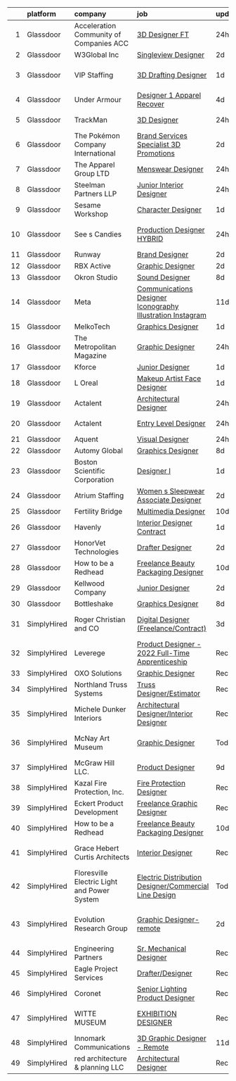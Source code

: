 

|    | platform    | company                                     | job                                                                                                                                                                                                                                                                                                                                                                                                                                                                                                                                                                                                                                                                                                                                                                                                                                                                                                                                                                                                                                                                                                                                                                                                                                                                                                                                                                                                           | update_time   | location                     |
|---:|:------------|:--------------------------------------------|:--------------------------------------------------------------------------------------------------------------------------------------------------------------------------------------------------------------------------------------------------------------------------------------------------------------------------------------------------------------------------------------------------------------------------------------------------------------------------------------------------------------------------------------------------------------------------------------------------------------------------------------------------------------------------------------------------------------------------------------------------------------------------------------------------------------------------------------------------------------------------------------------------------------------------------------------------------------------------------------------------------------------------------------------------------------------------------------------------------------------------------------------------------------------------------------------------------------------------------------------------------------------------------------------------------------------------------------------------------------------------------------------------------------|:--------------|:-----------------------------|
|  1 | Glassdoor   | Acceleration Community of Companies  ACC    | [3D Designer  FT ](https://www.glassdoor.com/partner/jobListing.htm?pos=117&ao=1136043&s=58&guid=00000182de14ca0fa99015f836472bbe&src=GD_JOB_AD&t=SR&vt=w&ea=1&cs=1_fa46335f&cb=1661583281108&jobListingId=1008096478281&jrtk=3-0-1gbf19ihtma54801-1gbf19iiighqi800-3cd5c6e3aefa7ccd-)                                                                                                                                                                                                                                                                                                                                                                                                                                                                                                                                                                                                                                                                                                                                                                                                                                                                                                                                                                                                                                                                                                                        | 24h           | Los Angeles, CA              |
|  2 | Glassdoor   | W3Global Inc                                | [Singleview Designer](https://www.glassdoor.com/partner/jobListing.htm?pos=108&ao=1110586&s=58&guid=00000182de14ca0fa99015f836472bbe&src=GD_JOB_AD&t=SR&vt=w&ea=1&cs=1_57b6f381&cb=1661583281107&jobListingId=1008091319368&cpc=8795CF9063CD573D&jrtk=3-0-1gbf19ihtma54801-1gbf19iiighqi800-7c349743649962cb--6NYlbfkN0DQr0I1mkHTYCHIQl-Z2q2GFo8_WIakD9g7JG9Jpso0F1szWHTNQT333qdHOIIMC5WKahooAly4FgyfdJKk8LSDHsphGXFh2M6R8YXiNiG-jsn-1qS6WLs7CnqXXJogJhSQw4l3GEDzGVixJfaLCbya9M0InVpPFyw4eEU-CxfbIwB4Ekefs2igb8rFcb6REeO7aczPnseR620unQooR6a0AbyRPHPDElrzt3UwLSALATZQT_cRrtUbymjTjMejGAcoZGT8AYJaIxonXlL6Avo3ByCoIke3S6jKs9OhpfaPZDsIlYLlxB0Px3pRo5JuLjt3hLz83LPAU9UNojFSRJS7C9im5Lg9d5-9Z6iDRixdLty1FSQjukS42qy6xU0dq5J3igbVZ-kf6FLUNLyEHbUxNZHZRELXWTbqZIOEhY80gNCXdYmr_0Q2mvHond4LfNxeuVcJAEZVobiHflSRraFtvY--FQ0I2Y1VoMDX_40OrIDgmoJ_LtIwxWfDLUy2JSIfzaA0yZao5Bl8BdAUSYKoaTHuA_VGtIF0WTYetarTCsqUOA4AnkAwCKbEUo8rdvV1DwG6fdjrnw%3D%3D)                                                                                                                                                                                                                                                                                                                                                                                                                                                                    | 2d            | Remote                       |
|  3 | Glassdoor   | VIP Staffing                                | [3D Drafting Designer](https://www.glassdoor.com/partner/jobListing.htm?pos=111&ao=1110586&s=58&guid=00000182de14ca0fa99015f836472bbe&src=GD_JOB_AD&t=SR&vt=w&ea=1&cs=1_a8ae9dbf&cb=1661583281107&jobListingId=1008094364157&cpc=F41FEAB56D215062&jrtk=3-0-1gbf19ihtma54801-1gbf19iiighqi800-21344c645b027b0b--6NYlbfkN0Bo1XALQ9_ykNTMduHodHKpOjH647knayAQ4WPxDd-ey-QY-RT2qfwol7MoXY3fbd6oMNq4eZ6p_da8K9uPTktCqU2Hy3iIxnWYLO1eh7GXNdu_TiaY5hKBBMK0eNqKiFHQWYZVEx8KG9yZn5fxfQ199nC_Hqu7feTj2hqYZKCtWGnpm9Tbz3cpm5I-q3SysD01n6mNjWiMk79I-c77gkz1_QYpAZDJFb87TK1D9Y7hf0DXId6uZ1IdKGNpi8HXkS2I8omBFM6LMsnmYODQHCvp1TlBJSAdmJ1F16QLLHzidVepeJvV8Dyl0xhzjmq-FXRz6kyNxshCkUCdBTpeYyqg-7qyqXl9s9IHl7GLxpAH1FE-XBZTIwnlJOSSrkGycQla_hrAxlDKj4nRS50_ZCCbhwA_YEmtKbUDEx9mKSMrQ3qdO49xCqhlgnkTxXzn89U0FhQcG1jRXLiDeHbJdpuST7r46CEqaG5upSsrEnPqO9I87I677N88YhQTLnPPsZwInZ_xbDun_-D19gjUu3E6)                                                                                                                                                                                                                                                                                                                                                                                                                                                                                                                               | 1d            | New Braunfels, TX            |
|  4 | Glassdoor   | Under Armour                                | [Designer 1  Apparel   Recover](https://www.glassdoor.com/partner/jobListing.htm?pos=115&ao=1136043&s=58&guid=00000182de14ca0fa99015f836472bbe&src=GD_JOB_AD&t=SR&vt=w&cs=1_839e6507&cb=1661583281107&jobListingId=1008086113161&jrtk=3-0-1gbf19ihtma54801-1gbf19iiighqi800-a10417a528aa828c-)                                                                                                                                                                                                                                                                                                                                                                                                                                                                                                                                                                                                                                                                                                                                                                                                                                                                                                                                                                                                                                                                                                                | 4d            | New York, NY                 |
|  5 | Glassdoor   | TrackMan                                    | [3D Designer](https://www.glassdoor.com/partner/jobListing.htm?pos=116&ao=1136043&s=58&guid=00000182de14ca0fa99015f836472bbe&src=GD_JOB_AD&t=SR&vt=w&ea=1&cs=1_b61cc273&cb=1661583281108&jobListingId=1008097402695&jrtk=3-0-1gbf19ihtma54801-1gbf19iiighqi800-6ade0102464d79f4-)                                                                                                                                                                                                                                                                                                                                                                                                                                                                                                                                                                                                                                                                                                                                                                                                                                                                                                                                                                                                                                                                                                                             | 24h           | Scottsdale, AZ               |
|  6 | Glassdoor   | The Pokémon Company International           | [Brand Services Specialist  3D   Promotions ](https://www.glassdoor.com/partner/jobListing.htm?pos=102&ao=1110586&s=58&guid=00000182de14ca0fa99015f836472bbe&src=GD_JOB_AD&t=SR&vt=w&cs=1_c7219736&cb=1661583281106&jobListingId=1008091253989&cpc=56C4EA4A1A191A49&jrtk=3-0-1gbf19ihtma54801-1gbf19iiighqi800-4e97d5cf0f48728e--6NYlbfkN0CsgUO0V2fSZxJANSxJiftVXeq1wpG4BxYFHzXoW0hPJnnKXvOitF3aOGGKDfgwzkRXDV856MVr5ouNzS4Oce-3UyZot9xjG4yMiye54OZapTocgdF74un9tEdPJsJeju9BCL_iU4bDjTI5zmxCz9X48VJS8G9mljafO-eukz1de25MbyaIlMuobSoDVZMiF6KAYJLZGSFYT6W_QX4HjNXVALKx35i8kwmfVIAb1GUdbpiiZRU2P_prquku1XytudzxTgT19nB3dqtR8iOYbm3sgw7sTyyTZ325DwQI7p3a0tNiR-IS4vLZzuPbqpd465in-mFMHc2PFJKtxVFDMMSs2jMSjKJ4yZwZLMQjlCI56xh3NtiwvnJsliFkNbL7yhoTKLjnsDw3_B_0B2-RsHG5TrzfdgRh63dThXCg3P56RX0QYocVvo9VGg1QDFBXCJl4QOCqNXz0TcbAjCBmAp8ITAf_rArGupv363TCOBqCxS9xW6HOFHXVyU4WxPfXoAQzxqewmA1AWfCtfuk96BLYSmEILm65tqLZHFAEOZ64S2g52Wg5is-UyIhCKq15svtZ0f6jMzMmjT61mrkfLSUD1iqOOKirhWqArJ2SiBskonEdB4fDPKgwmwPBVNaRnzWw33CJhbCPDqzMnfqUDz3y0OjabIeZIZm-AEmJAdSJzpGd06tvqx_CRJdzFzi0bjs5qi-UdSLV89t8-cZHeK4zcxcFeBAYkhqsgxCU79GtKG5Y9Z-IZglD9WTnlhZvxmBKIK3e9vdVpSOUfKtHb_iKznYjzSobPiM44_7YzwA7euV0pHO-oWBOyfPZKojgsq6XzA14gq-NCXIlcxhADcYT5y_DrYFnogcm9BZT7QGSS6vsac1zyJ-tmPMw4J4zjbOYlQ4emvGYBc2BTgmaaO5FkOL_1DUWxFFEQA2JjawCUg%3D%3D)                                                                                 | 2d            | Seattle, WA                  |
|  7 | Glassdoor   | The Apparel Group LTD                       | [Menswear Designer](https://www.glassdoor.com/partner/jobListing.htm?pos=126&ao=1136043&s=58&guid=00000182de14ca0fa99015f836472bbe&src=GD_JOB_AD&t=SR&vt=w&ea=1&cs=1_1422a99e&cb=1661583281108&jobListingId=1008096218336&jrtk=3-0-1gbf19ihtma54801-1gbf19iiighqi800-375cbd933ae1d79f-)                                                                                                                                                                                                                                                                                                                                                                                                                                                                                                                                                                                                                                                                                                                                                                                                                                                                                                                                                                                                                                                                                                                       | 24h           | Lewisville, TX               |
|  8 | Glassdoor   | Steelman Partners LLP                       | [Junior Interior Designer](https://www.glassdoor.com/partner/jobListing.htm?pos=113&ao=1110586&s=58&guid=00000182de14ca0fa99015f836472bbe&src=GD_JOB_AD&t=SR&vt=w&ea=1&cs=1_ba2fb44e&cb=1661583281107&jobListingId=1008097599182&cpc=1CBFC3E34E2A31FF&jrtk=3-0-1gbf19ihtma54801-1gbf19iiighqi800-81c048e17e95917c--6NYlbfkN0D0ff9e8Lfwlpl5zGbQmpn59AL71QmFd7VKOAnfyjZzp5sdngV8WPgYe0dov1m7Y2n6ENyDObNOwhKNfd7rXcdpfbE9GTdDpdt64x2Ho9CCkPzyOazyksdAeYNecdw0O4tv9S8ZJzhg9Oeq2Km-oDKFHaWUBhv6seCCv4hQQyLKrkjd2qPautQyQs0tQlUPEGHASZtN-YvS_cytQ6PsmVLIsorLuI80GobBsyLSIIeb7hyrXQ-09WOb--nv-N1H2zFjeBnAtjMLzv5fZ_4TNEfgf_1z1hQ4WMNzObLvILJdKhzPBNJQsrdl24PVhkgV-ObjHtEwg-VOGVr3wbkyR3sFrS0n4QuU7xRkzdSWxKwvLhTM7f44iLta1_J7TypCBfhpRWJzwzNA2M9ZRgdM6_qy7exeiy8iswsnJGH-gFr2RGkOItFhW69uWsmrvev2ZkJIP6WiXk0CwKbALS3v-ylGEBpYf_wtOFktxlUER8uDWg%3D%3D)                                                                                                                                                                                                                                                                                                                                                                                                                                                                                                                                                               | 24h           | Las Vegas, NV                |
|  9 | Glassdoor   | Sesame Workshop                             | [Character Designer](https://www.glassdoor.com/partner/jobListing.htm?pos=124&ao=1136043&s=58&guid=00000182de14ca0fa99015f836472bbe&src=GD_JOB_AD&t=SR&vt=w&cs=1_d0eed315&cb=1661583281108&jobListingId=1008093262209&jrtk=3-0-1gbf19ihtma54801-1gbf19iiighqi800-eb4547dd63fffbe7-)                                                                                                                                                                                                                                                                                                                                                                                                                                                                                                                                                                                                                                                                                                                                                                                                                                                                                                                                                                                                                                                                                                                           | 1d            | New York, NY                 |
| 10 | Glassdoor   | See s Candies                               | [Production Designer HYBRID](https://www.glassdoor.com/partner/jobListing.htm?pos=118&ao=1136043&s=58&guid=00000182de14ca0fa99015f836472bbe&src=GD_JOB_AD&t=SR&vt=w&cs=1_00359c43&cb=1661583281108&jobListingId=1008097039817&jrtk=3-0-1gbf19ihtma54801-1gbf19iiighqi800-27e216615a5edbc7-)                                                                                                                                                                                                                                                                                                                                                                                                                                                                                                                                                                                                                                                                                                                                                                                                                                                                                                                                                                                                                                                                                                                   | 24h           | San Francisco, CA            |
| 11 | Glassdoor   | Runway                                      | [Brand Designer](https://www.glassdoor.com/partner/jobListing.htm?pos=128&ao=1136043&s=58&guid=00000182de14ca0fa99015f836472bbe&src=GD_JOB_AD&t=SR&vt=w&ea=1&cs=1_958c01ec&cb=1661583281108&jobListingId=1008092205994&jrtk=3-0-1gbf19ihtma54801-1gbf19iiighqi800-1779d2a9d0d27546-)                                                                                                                                                                                                                                                                                                                                                                                                                                                                                                                                                                                                                                                                                                                                                                                                                                                                                                                                                                                                                                                                                                                          | 2d            | California                   |
| 12 | Glassdoor   | RBX Active                                  | [Graphic Designer](https://www.glassdoor.com/partner/jobListing.htm?pos=103&ao=1110586&s=58&guid=00000182de14ca0fa99015f836472bbe&src=GD_JOB_AD&t=SR&vt=w&ea=1&cs=1_6e429fa6&cb=1661583281106&jobListingId=1008091189333&cpc=5EFBB0462F9C6B7A&jrtk=3-0-1gbf19ihtma54801-1gbf19iiighqi800-289573004f7456a5--6NYlbfkN0AZvhOkyAhBdk5de4Z0mdPYLhvhL4eVWkjtXgH2Go7PuIdAUD17TwMWIJkGRmLZnciOa0W4erjuapWt7X1kNEoSs4lcJEJ8f-9ZQDICDPK47gZt1PkkeeQuVUPlJ2O7D4GBwhz2cGwx3nljkv6kwc9qTbZVxZU6WgrQIH_-wF3tEdalNYITdhZoA9IpdQdXY0z4IxUe4b26MsE93E7cduFGoQ9sUFcut_6b42z11z8gek6HIqBKp9-cuUNJCT6-bNxwm4K5vNJ7OwxKUwVC3WWnfoK4mLYWFhw_vNsaKaLpxcd0O2hSglpP0cpz_wscsCfxDiUWBigekesHS2GO_kVdmVCeDY9Y4-kggrRNLnoo4s4BFkdRkaOCyQNSgp6a2o-aS8_A8pVQsvk7cLTMTbeXTP8Rdb7b4U-7mgXDumioyUUpZeCWmyJ4CQnnNoHI842_yAiIjd_b30eVm5p7snus9Sml6OLVB8Pd8Bk7A7spVyYqzHYsTBaI)                                                                                                                                                                                                                                                                                                                                                                                                                                                                                                                                                                   | 2d            | Remote                       |
| 13 | Glassdoor   | Okron Studio                                | [Sound Designer](https://www.glassdoor.com/partner/jobListing.htm?pos=114&ao=1136043&s=58&guid=00000182de14ca0fa99015f836472bbe&src=GD_JOB_AD&t=SR&vt=w&ea=1&cs=1_c75a9bd7&cb=1661583281107&jobListingId=1008079733036&jrtk=3-0-1gbf19ihtma54801-1gbf19iiighqi800-d7d03bc56f607eed-)                                                                                                                                                                                                                                                                                                                                                                                                                                                                                                                                                                                                                                                                                                                                                                                                                                                                                                                                                                                                                                                                                                                          | 8d            | Remote                       |
| 14 | Glassdoor   | Meta                                        | [Communications Designer  Iconography   Illustration   Instagram](https://www.glassdoor.com/partner/jobListing.htm?pos=127&ao=1136043&s=58&guid=00000182de14ca0fa99015f836472bbe&src=GD_JOB_AD&t=SR&vt=w&cs=1_783ffc7b&cb=1661583281108&jobListingId=1008072504877&jrtk=3-0-1gbf19ihtma54801-1gbf19iiighqi800-44ce39b614b2a47b-)                                                                                                                                                                                                                                                                                                                                                                                                                                                                                                                                                                                                                                                                                                                                                                                                                                                                                                                                                                                                                                                                              | 11d           | New York, NY                 |
| 15 | Glassdoor   | MelkoTech                                   | [Graphics Designer](https://www.glassdoor.com/partner/jobListing.htm?pos=119&ao=1136043&s=58&guid=00000182de14ca0fa99015f836472bbe&src=GD_JOB_AD&t=SR&vt=w&cs=1_88c6f4a1&cb=1661583281108&jobListingId=1008094859057&jrtk=3-0-1gbf19ihtma54801-1gbf19iiighqi800-b2f4b30c8b101595-)                                                                                                                                                                                                                                                                                                                                                                                                                                                                                                                                                                                                                                                                                                                                                                                                                                                                                                                                                                                                                                                                                                                            | 1d            | Remote                       |
| 16 | Glassdoor   | The Metropolitan Magazine                   | [Graphic Designer](https://www.glassdoor.com/partner/jobListing.htm?pos=101&ao=1110586&s=58&guid=00000182de14ca0fa99015f836472bbe&src=GD_JOB_AD&t=SR&vt=w&ea=1&cs=1_55ab13b0&cb=1661583281106&jobListingId=1008097048338&cpc=14D5209370AEC984&jrtk=3-0-1gbf19ihtma54801-1gbf19iiighqi800-f4530187611f929d--6NYlbfkN0ACu_hgM4mYOpGjE6TXudS1eLEYdlotK5aSiNrSIRlNjkkh_z-L-is4iZHkUnPaTcfPC8yswahdH1WJCeIXJQ4xhpECcEzNVcDLijQdw6b1Gv3fZjv4v0WleAFaZ0RlcEQ8K-aUYgTQQvCUtsOoF-k4NDm4WnKUTNz2x2zwQ_kUdDmIfDpMq-AdgTdBeLmzoJZoJp4baAB8qqkul7oB6T9lG-9ajWGRTCb1HTLPYyhO4-BTVQKiApxmvuw0KNrHkF5TUJH6s7RqWHXBN-NMkY_SyuVOd9RJJaBr_bSD3QUBxj9VaDnjMJvjZxCGh5PkRxPzZTSRGFgHiNZpoR6vbJ7xeILIVieZqqW7h1zbNee30EFralW8z7nxQsdcnzIgU8s9dyx_Hepi6zw-QPwWRSRxUX6JPwgMTV5SO8nF7DV6LIjnLXANSg6BAoiteusqRZpR4wHtwL821DbBALwtjn25PCmQ_sYmClBN_nCBbx_NsIQYgsJMCdUq9v-ZKhZl1oKgNbaBiH-Xyg%3D%3D)                                                                                                                                                                                                                                                                                                                                                                                                                                                                                                                                       | 24h           | Remote                       |
| 17 | Glassdoor   | Kforce                                      | [Junior Designer](https://www.glassdoor.com/partner/jobListing.htm?pos=107&ao=1110586&s=58&guid=00000182de14ca0fa99015f836472bbe&src=GD_JOB_AD&t=SR&vt=w&cs=1_7e6fddf1&cb=1661583281107&jobListingId=1008094267894&cpc=AC285F3A3ECA6BB0&jrtk=3-0-1gbf19ihtma54801-1gbf19iiighqi800-817b2b742e64e586--6NYlbfkN0C5IatSLh_Ak1q39eQQoPIxD737RW9NeiYGvIRXkrLjEBkC4LI6KweFWWPiS1PvvlxUGdptNRpw1mKcG6uwONvCySWnoOePvZjv-5UDHtES02hrrnV6BclfjQyml_vWbILDvjFYcbpWqzkbxJHd24OcR_-727oMjFKmKdl_pqhcqQIsexL1rmigYlKuFpNbf-6yYVedQoL_3fdWU9KkKLChEnBxV0M1qOXOcIcoUM_RXfKiAZJSe3K_K0oFvIuJmhe9WlY9KsXL4g6cmWboV0roS3_wgiuTdnNPbOlVZcmkv5LGH98zAMaDfg0mo97iDEq29z8REK2CYfnyOGV1PLm6RN2Jl8MmuFkyJVpelyUw9PL3lm-FxwbLcnM2_R-xdN-s3TNNrO4pvs-_CA_UFEQxGqvUo3uV9jsBQpD-XQaWEsi1rSZjIzuI98DE4c09Zt_Cpik4PY0h4_TihgbXeQRbPgg9oL0lRfanU21qwazsj7G2qu4UgcCUR975-7ZvddYpzZ8ANcc21UYpRi1BKROfRxNmDoud6K9qoY7uXf06e66A9U26sw27ae3d4669bArMqAwsV-2jYClFNMlZaJCI3TuTvWH8uWk%3D)                                                                                                                                                                                                                                                                                                                                                                                                                                                           | 1d            | Draper, UT                   |
| 18 | Glassdoor   | L Oreal                                     | [Makeup Artist Face Designer](https://www.glassdoor.com/partner/jobListing.htm?pos=105&ao=1110586&s=58&guid=00000182de14ca0fa99015f836472bbe&src=GD_JOB_AD&t=SR&vt=w&cs=1_a1d109ef&cb=1661583281106&jobListingId=1008093929211&cpc=8795CF9063CD573D&jrtk=3-0-1gbf19ihtma54801-1gbf19iiighqi800-cceeba459f00bb05--6NYlbfkN0B--xwTx5z5GtX4kwB4PKln9ei78TGhUZ0jXbBonS0qzEhzYeEaBt0GkTPTcdrr5MlPecnTUWKhY8SBVOCjxZms8G2ZRWl0HpALVRLldcPsEOhv4SmRNu6Wiu_ncE8JaP2V3sV3Gv5b7bknWX9VjtyXkahwiDN8xIiLpoAfO0geXvP6g4AKx5y1DkXNLp4nmnHNCPtFaO8SYeAZjOFEDO_8-rzxdsjJSJOoNF59GjVW3NhGSeWS94rIasMjt5Rg8vifiKi-rpXHs4-YjLnxsTf8vRM9Iyxb2zaYFdHhqNRbWecsz6jI9sEQcEpv9UZBBPtglbdN_cnobShqlaOtSzKKlgBbp-KWqpWUIxbaMr_nRhRL1XcyUiShBXJCbFsRFqTfU_svH8flHSgsRcand05vG_uKNRMAntZ92blQew_7HOf43j1RSJksw1dCHhGd0nhIXEmeJcoknI_43vrjKhhiNdNfbWLTfwNBAEtvuCgpudfJutZTZ8021x0DiwVGp0k5JOLfXN4L40tjm2mKBiOd)                                                                                                                                                                                                                                                                                                                                                                                                                                                                                                                             | 1d            | New York, NY                 |
| 19 | Glassdoor   | Actalent                                    | [Architectural Designer](https://www.glassdoor.com/partner/jobListing.htm?pos=110&ao=1110586&s=58&guid=00000182de14ca0fa99015f836472bbe&src=GD_JOB_AD&t=SR&vt=w&ea=1&cs=1_1b3b1000&cb=1661583281107&jobListingId=1008097893220&cpc=C4A69CCDBB3B9599&jrtk=3-0-1gbf19ihtma54801-1gbf19iiighqi800-b164f107513b144b--6NYlbfkN0ChYVx_I3yfZ_JDY3EFoivtqvi_stwnZ_kRt8Dowt_l_d1ydueao4NE-oUleRJ4yhg8o0u738vB5fVAU-qaM-Utg3-NJI-z8XD5cczfva3fE1eAMEUOq9gaopAaa2kCZh-oga0gQ2R5sJs5rHz6FbppgL-v8aP3b3mnuQpC3NUanGO9ruyr24dYcLoGxs_loGvXeCsDCOyVP5uW6TWC-ESfJ4rk43DMT1O6yY2k1FIfmjoI5ybtN6syKeyU4FPkCtKntnPsIA1w9HFwqL7Qgh45zcBmHl4WOuXV_33vnKHtx_QmkuhQJm0WGh7zQG68l9od2iu2MeYLrE08-FmEmU-f6rLb4eqF_BVCt8cX4jPS7RziLjWpL_LGWB20g2tttDIJyC99opPrXeUTIlEEZaWHnIhQY448QBoe3ynQdJAcw8bg6OLFF9FonTH247Lz6mVGSA11Gf72LXPNCGmToQig0qffsAgbtu8QdwlOHmgo82s4-N3_G28bmDjYramSmbNxZTKAISuZO0APUaRrGjHcUbJ5GD08OAuxXuLbmwQ_Q7948aWq42mjShG3t_fhLigzsKS6Cco355IMXyNVC1raZRF02OYJEIJCXejvimEI2ZFvCjlU6Lfbc2I19JPYJhtxdeoKG1XxcFo6cavgineKRiJ29qpAgMflwcsl7h_enUjZLOFEwL7ke0bDw5_zMYI5DkyYg_l5Qa09pXVUUv1WTo5H3PXZYTtzMHhGyHbpiaQyQasXjOhabbr0KQHgHpPj3YMpPvC2XguYBcU9oIT7A5ZNCNukx4h3J4UoD9xIdb1a-lsL2iZcWlTFSZ5WVOW-dHzeL-hK_xkKWYW81bsYtFB3dY6GGqr6NE26forWWR6vxFTYW8JpCI9zCroPknfr-UDPprjRETWegnsUzWlGvqGKmdaKH8KUfmcK1pTx5RbuPGtETgucI0HiPZJlc0hpnJHr71GjG8MALnnOSYwplT6nPsct7Jn2aTE6e96xxQ%3D%3D)                                 | 24h           | New York, NY                 |
| 20 | Glassdoor   | Actalent                                    | [Entry Level Designer](https://www.glassdoor.com/partner/jobListing.htm?pos=106&ao=1110586&s=58&guid=00000182de14ca0fa99015f836472bbe&src=GD_JOB_AD&t=SR&vt=w&ea=1&cs=1_206db2b3&cb=1661583281107&jobListingId=1008097893064&cpc=334ABAF5D42DC775&jrtk=3-0-1gbf19ihtma54801-1gbf19iiighqi800-e9caa5af7f44c776--6NYlbfkN0ChYVx_I3yfZ_JDY3EFoivtqvi_stwnZ_kRt8Dowt_l_d1ydueao4NE-oUleRJ4yhg8o0u738vB5VLhmuaPui7QwlFsMHnHGmyaZVKm2lgRLyJ-yFxQAsuuVbYHgShwzA2FQUvbIflys0VKTRDg8GcQBQ9wllFVCCB-C2xAlA6dFl6G61TNFY0SAL_mQ0FVytfB1Yc05BFhd7Muc-vrZf7DPTuIqudYeV8Yq4l2mCsN6g7iX1k0loI0nhCzNlVewzhqDNHqNQQnbqczXB84XeQE9AXPzXChlzPt7iHWCD-HBWBFAayf_urACjOOKjHhFr4cPvgeurKHiBmR2fcYIVrcC12oNapQTuyQPjTrBs6JeNTFPjBjtyBy74MK7y0tQcyG653l2DMyT7iWZ3S2sh-NS5pwJFMTQpMVrnbrrOh7wdl-gZrVrj-s5JQ_nDtElfrqb5DTexPGlREL0bSKeeDTe7ZKn-Kx9gNhJuTBsTp9YpBYCYl395QD2OPZNCYP6bh2HR8XDUOg27SymhLjvcHeOhvqpr1-QImD4SDUOFzkCB0tNeB9ooU260H-nUmAAz4myZy6qnWyCDjMxbZjAIbzs0Gp9U5dzSj-81vOC05AfVCSIQ8ifQEbzQNW8MmMnAERnbgvw0mo6y3JtVNuq1k3BTe_1jy3VPGEbsNurjJN-rNAMcr9xmTHrtJAbzERa7BlyASO829GyX54-XX9QDVgua7ZwIgh_pr9vNiPY30degb0jPieBPbLL3sYwXnGsxn9_sWWMKJHWzg6rK2WuB_RfpUKlYUZtjdOdlRJzzqzYuoO4PlBcHRPYJv2xPdXI0GxpUXZyZt2KDKb8dhCahjS8WowkxEQYd28rm--w6wNDBA7dFYJT9sbq-NJm0r98TQy_JZ3fHZESc5sP8XtkwqLpA843Ykk25rg6nZPTIApRDjo4g8XBeNEH7EHSyFYo8fbg7JxQDgsJVrfojHFGqBcRcKX91sWpA5bhOQHxbp5WQ%3D%3D)                                   | 24h           | Frederick, MD                |
| 21 | Glassdoor   | Aquent                                      | [Visual Designer](https://www.glassdoor.com/partner/jobListing.htm?pos=109&ao=1110586&s=58&guid=00000182de14ca0fa99015f836472bbe&src=GD_JOB_AD&t=SR&vt=w&cs=1_25ee262d&cb=1661583281107&jobListingId=1008097673311&cpc=F41FEAB56D215062&jrtk=3-0-1gbf19ihtma54801-1gbf19iiighqi800-39caa94e0d6f7541--6NYlbfkN0DMrcEu7yrtATojKJA7cEzGQ3FdRGWLh0CZQInL4ECGI9gD0Wolx9R2EDT7B77c2cSzZUzPMTFWk58eVvmNpQAuSHcuevO0hTSk1ySRCTB0qXgpMXbtKmLV5EIZgduZsxz23dKYU3EqDipu07x6r3midbTjxVUImN_Q-ICqxXbKXdEe5AS7o1p4kmk5nP41gXnrfeuL2w36VGDdbLQYqXzu5UZ7SvXA3SFVEaFe4Dw3H3r6GC98b7CBjCrXPimoNWPbNHNi8ON9gzQKJGNNbk62GO8hBa0nYkRzLFSsAPdrovFE1V3K8LjlnCqgXgNn-N0bqRelqbZMZ900ZWMZzvHkO1No-pqXCboOUOG43XCyShSM_2S5X58Ii2752khptdwOkjJvLXG1gXCnXFyQoDkiy8eqDxvtIOX26xViQZm7-atANWDGy8NQGwfmNZSaHM2Vq_UiH0UzewT0Ox6KnHVD)                                                                                                                                                                                                                                                                                                                                                                                                                                                                                                                                                                                                         | 24h           | Remote                       |
| 22 | Glassdoor   | Automy Global                               | [Graphics Designer](https://www.glassdoor.com/partner/jobListing.htm?pos=120&ao=1136043&s=58&guid=00000182de14ca0fa99015f836472bbe&src=GD_JOB_AD&t=SR&vt=w&ea=1&cs=1_a928df55&cb=1661583281108&jobListingId=1008078451131&jrtk=3-0-1gbf19ihtma54801-1gbf19iiighqi800-1afbed5194ca73b3-)                                                                                                                                                                                                                                                                                                                                                                                                                                                                                                                                                                                                                                                                                                                                                                                                                                                                                                                                                                                                                                                                                                                       | 8d            | Remote                       |
| 23 | Glassdoor   | Boston Scientific Corporation               | [Designer I](https://www.glassdoor.com/partner/jobListing.htm?pos=130&ao=1136043&s=58&guid=00000182de14ca0fa99015f836472bbe&src=GD_JOB_AD&t=SR&vt=w&cs=1_a94cec16&cb=1661583281109&jobListingId=1008093711980&jrtk=3-0-1gbf19ihtma54801-1gbf19iiighqi800-bea0792f6f43c074-)                                                                                                                                                                                                                                                                                                                                                                                                                                                                                                                                                                                                                                                                                                                                                                                                                                                                                                                                                                                                                                                                                                                                   | 1d            | Arden Hills, MN              |
| 24 | Glassdoor   | Atrium Staffing                             | [Women s Sleepwear Associate Designer](https://www.glassdoor.com/partner/jobListing.htm?pos=112&ao=1110586&s=58&guid=00000182de14ca0fa99015f836472bbe&src=GD_JOB_AD&t=SR&vt=w&ea=1&cs=1_5ff32a30&cb=1661583281107&jobListingId=1008092193582&cpc=3BA4CE39D5B5DEF5&jrtk=3-0-1gbf19ihtma54801-1gbf19iiighqi800-275e98626c358f82--6NYlbfkN0AJVhJRw9wUHBCF8R8adMoLXwMaKLwknIknnYTuOdK23DV61sywQ-0esZH64X1fzYeAFcWggIQggOd8VhrNIPPfjtxDNB4b_oOGnmSxV0ulRzTRO0Jvuk0nNOV9JbdmcpZYTXnnm64yL1mdfbWg_tTkbb_fIAs4lIH79ciRBkehziy45mwUlbzO0yclXgC2qJpBBZU_iYfUi8HHPpfeWjWJzcQXMdW6RPXOW9fq5a0rq7XSFfmTJq7Xl4Lu1bGoemq1owq7FIPumm-ztjAHzjcPU9a2kxO1x1wrtFc_BBL-qvzlUlhkvdBPliKoaeBdMT_yofrDGrccRSUbxqvVxst7OpGZPEdJnprRWa6RT1sjDLHbgzFVwbTgbiaD3Y2eI42Bfvaua3lkE2pl4HfipueHFH6nJ38l41EWQwCuSDWM4JlIP4gdM-NNVXoRyS8CRAXsVbBMCOxtEJbYS9M4aV4Xk8JRm7q3oUQ_x0JZm2M4WUS2GCojXzNS7PhfOTBNkB2ZJ0h3xGyQ-dQFkVSLrPqObCWP9YWuAi5wh7lT4r2YD58TV-nd_vBltA_7hQNeKmTHH6WIuZErE4IFbJr3cJDLuyOG0RzJoEhjySBzyzDVnViUFBZ8WouChJJzyvs-oKFwGchnlAXBszvZZmf2f88yOxAdXARvIRgRCb5LloKyXDIsYdovInrPaAJ-ycswyjfeb0wyXwfv20jivP3WYa98nlrM_gneHSXZ7zqOGuqjUCjp9lgQ2w8r_WHEVifMxYZ0JOX98xSWWrDgWDXzUH3-BR4a5cCxBbpsP6q_nRkYgSh-bDn7zGnFiBfhXFO2EyGr-pvUqyVxSmqZCSTvvXLCo6cSowXAC6UlrYoaSxeYub9w9ID1iTmvJBbx7Tf79hJ4HFMcr2hKzdC0KH-LqxuKTLcRh5LM-L5rVzWbIL2U8vQY9O__3ER-M_E_kOC2FpDFMPUN49ED90gegP1-POSs1B2FlFNB17kNYiM7IZoC9Zq_3qjPXPG3oiQCYOTdVC4%3D) | 2d            | New York, NY                 |
| 25 | Glassdoor   | Fertility Bridge                            | [Multimedia Designer](https://www.glassdoor.com/partner/jobListing.htm?pos=123&ao=1136043&s=58&guid=00000182de14ca0fa99015f836472bbe&src=GD_JOB_AD&t=SR&vt=w&ea=1&cs=1_e4e08420&cb=1661583281108&jobListingId=1008074773149&jrtk=3-0-1gbf19ihtma54801-1gbf19iiighqi800-5987cbfc36d762cf-)                                                                                                                                                                                                                                                                                                                                                                                                                                                                                                                                                                                                                                                                                                                                                                                                                                                                                                                                                                                                                                                                                                                     | 10d           | Remote                       |
| 26 | Glassdoor   | Havenly                                     | [Interior Designer   Contract](https://www.glassdoor.com/partner/jobListing.htm?pos=125&ao=1136043&s=58&guid=00000182de14ca0fa99015f836472bbe&src=GD_JOB_AD&t=SR&vt=w&cs=1_53933908&cb=1661583281108&jobListingId=1008094231562&jrtk=3-0-1gbf19ihtma54801-1gbf19iiighqi800-dcc950e879016792-)                                                                                                                                                                                                                                                                                                                                                                                                                                                                                                                                                                                                                                                                                                                                                                                                                                                                                                                                                                                                                                                                                                                 | 1d            | Las Vegas, NV                |
| 27 | Glassdoor   | HonorVet Technologies                       | [Drafter Designer](https://www.glassdoor.com/partner/jobListing.htm?pos=104&ao=1110586&s=58&guid=00000182de14ca0fa99015f836472bbe&src=GD_JOB_AD&t=SR&vt=w&ea=1&cs=1_3ff97f8e&cb=1661583281106&jobListingId=1008091310679&cpc=74FD5BE86273CE52&jrtk=3-0-1gbf19ihtma54801-1gbf19iiighqi800-8299f62a4d2613fb--6NYlbfkN0CPAXerPCigbGFrKuhnd5kMF9E892YZnMhVyLV70FU6X0BmSIGDVIo_07byAdXmJMrM-aO8rlZGqlTGJb-xZ9GZBme4We7AId4tfueFbI1vKF9oNhigT4qhDehkyhOrHnefMfJQ_UlpjET4jUkAO-8D7Q108yPjA0hivflrEtOV-MMzAB2mDVcBx7I3K3myjh0CzOklyJRswEFASnEuTxzlJ3Ch1AwVGmhbcSpH55cmWBig8KnIcSU3z9mL7PqdQOmzejZUuWHQICPHFoFswDh5XZ3I-u6linDC0bKZAuakBuKs3bKAHiT_d2CZIgKNIVk3-d7TNhI11QDXfUvJa2ITBE3ntz74z46oAyMbVR25enbcMGod8ixfFM0tmSOsWAAO8zNnDdxw8-ULqmMjINpsRU0BEtit5u9B0zrvUrHg5XtV-w_fTF3SwKzeYPty8owoGr9odOl2qH8uJ26RzQd0NS2ZK9o-KfkpkFOG8jTcZh_XTI99-qCWiuh0VdvnyKJX8RWmcRKamFrFQ9axEGRU)                                                                                                                                                                                                                                                                                                                                                                                                                                                                                                                                   | 2d            | Bohemia, NY                  |
| 28 | Glassdoor   | How to be a Redhead                         | [Freelance Beauty Packaging Designer](https://www.glassdoor.com/partner/jobListing.htm?pos=122&ao=1136043&s=58&guid=00000182de14ca0fa99015f836472bbe&src=GD_JOB_AD&t=SR&vt=w&ea=1&cs=1_21c296e3&cb=1661583281108&jobListingId=1008074854296&jrtk=3-0-1gbf19ihtma54801-1gbf19iiighqi800-3b678a8a9f0d509b-)                                                                                                                                                                                                                                                                                                                                                                                                                                                                                                                                                                                                                                                                                                                                                                                                                                                                                                                                                                                                                                                                                                     | 10d           | Remote                       |
| 29 | Glassdoor   | Kellwood Company                            | [Junior Designer](https://www.glassdoor.com/partner/jobListing.htm?pos=129&ao=1136043&s=58&guid=00000182de14ca0fa99015f836472bbe&src=GD_JOB_AD&t=SR&vt=w&ea=1&cs=1_6ea5ce63&cb=1661583281108&jobListingId=1008091652609&jrtk=3-0-1gbf19ihtma54801-1gbf19iiighqi800-99d4ab55030d7825-)                                                                                                                                                                                                                                                                                                                                                                                                                                                                                                                                                                                                                                                                                                                                                                                                                                                                                                                                                                                                                                                                                                                         | 2d            | La Puente, CA                |
| 30 | Glassdoor   | Bottleshake                                 | [Graphics Designer](https://www.glassdoor.com/partner/jobListing.htm?pos=121&ao=1136043&s=58&guid=00000182de14ca0fa99015f836472bbe&src=GD_JOB_AD&t=SR&vt=w&ea=1&cs=1_ac113db1&cb=1661583281108&jobListingId=1008078927953&jrtk=3-0-1gbf19ihtma54801-1gbf19iiighqi800-2a1912e58e1efae4-)                                                                                                                                                                                                                                                                                                                                                                                                                                                                                                                                                                                                                                                                                                                                                                                                                                                                                                                                                                                                                                                                                                                       | 8d            | Remote                       |
| 31 | SimplyHired | Roger Christian and CO                      | [Digital Designer (Freelance/Contract)](https://www.simplyhired.com/job/n7KfIx4ce2tgDxXRC7rEv7DdrX8seo7EefOBokQo9eANftt-8B5q5w?q=3d+designer)                                                                                                                                                                                                                                                                                                                                                                                                                                                                                                                                                                                                                                                                                                                                                                                                                                                                                                                                                                                                                                                                                                                                                                                                                                                                 | 3d            | San Antonio, TX              |
| 32 | SimplyHired | Leverege                                    | [Product Designer - 2022 Full-Time Apprenticeship](https://www.simplyhired.com/job/f2PnrkNkoKjnF_c7MsOM41LbDj7RDHIKkfuGC1pKOOPB0dNQ0HmV5w?q=3d+designer)                                                                                                                                                                                                                                                                                                                                                                                                                                                                                                                                                                                                                                                                                                                                                                                                                                                                                                                                                                                                                                                                                                                                                                                                                                                      | Recently      | Remote                       |
| 33 | SimplyHired | OXO Solutions                               | [Graphic Designer](https://www.simplyhired.com/job/BXUyWLRJM5GqlXxmpwBw-g_A_qs7M6-f7IDZTvQqqHxFROKtKw3p1Q?q=3d+designer)                                                                                                                                                                                                                                                                                                                                                                                                                                                                                                                                                                                                                                                                                                                                                                                                                                                                                                                                                                                                                                                                                                                                                                                                                                                                                      | Recently      | Adobe, AZ                    |
| 34 | SimplyHired | Northland Truss Systems                     | [Truss Designer/Estimator](https://www.simplyhired.com/job/eXHmyhC_G3bspORl7dy3EtkSUZ5FONRXNF4XLaxs3Zc_8M15KEV9IA?q=3d+designer)                                                                                                                                                                                                                                                                                                                                                                                                                                                                                                                                                                                                                                                                                                                                                                                                                                                                                                                                                                                                                                                                                                                                                                                                                                                                              | Recently      | Fargo, ND                    |
| 35 | SimplyHired | Michele Dunker Interiors                    | [Architectural Designer/Interior Designer](https://www.simplyhired.com/job/uDZ1Uqr1SDUoachiJ2OJjx2UsJW1pAkh3GuVjip16ZWjcGHRRfCXWg?q=3d+designer)                                                                                                                                                                                                                                                                                                                                                                                                                                                                                                                                                                                                                                                                                                                                                                                                                                                                                                                                                                                                                                                                                                                                                                                                                                                              | Recently      | Logan, UT                    |
| 36 | SimplyHired | McNay Art Museum                            | [Graphic Designer](https://www.simplyhired.com/job/nh6MnACVBoVzCaTg9q7SiEUsct296efsmz4RG6D751EysuntI9xwvA?q=3d+designer)                                                                                                                                                                                                                                                                                                                                                                                                                                                                                                                                                                                                                                                                                                                                                                                                                                                                                                                                                                                                                                                                                                                                                                                                                                                                                      | Today         | San Antonio, TX              |
| 37 | SimplyHired | McGraw Hill LLC.                            | [Product Designer](https://www.simplyhired.com/job/2-_umYM5-9K1yd4BbdA-GwWMhA_UCvVtCrAdXoBdwmbSf_bKJ3ZAGA?q=3d+designer)                                                                                                                                                                                                                                                                                                                                                                                                                                                                                                                                                                                                                                                                                                                                                                                                                                                                                                                                                                                                                                                                                                                                                                                                                                                                                      | 9d            | Remote +1 location           |
| 38 | SimplyHired | Kazal Fire Protection, Inc.                 | [Fire Protection Designer](https://www.simplyhired.com/job/Q1dex7tsETJdCpyGTi2pJ3hAmarCmHZ8pckYRk6idfy2Qmg3shUp5g?q=3d+designer)                                                                                                                                                                                                                                                                                                                                                                                                                                                                                                                                                                                                                                                                                                                                                                                                                                                                                                                                                                                                                                                                                                                                                                                                                                                                              | Recently      | Tucson, AZ                   |
| 39 | SimplyHired | Eckert Product Development                  | [Freelance Graphic Designer](https://www.simplyhired.com/job/CCro43Npy3CgfRPqyaC_LAHw9VD9EjYnLWnkKQhavPpz4XPk3Qpg-A?q=3d+designer)                                                                                                                                                                                                                                                                                                                                                                                                                                                                                                                                                                                                                                                                                                                                                                                                                                                                                                                                                                                                                                                                                                                                                                                                                                                                            | Recently      | Remote                       |
| 40 | SimplyHired | How to be a Redhead                         | [Freelance Beauty Packaging Designer](https://www.simplyhired.com/job/czb6sfDqPeoCORWJQtct8fYlf5ZnBuVVB3XzDQY1_3-fXMEaOkP6Vg?q=3d+designer)                                                                                                                                                                                                                                                                                                                                                                                                                                                                                                                                                                                                                                                                                                                                                                                                                                                                                                                                                                                                                                                                                                                                                                                                                                                                   | 10d           | Remote                       |
| 41 | SimplyHired | Grace Hebert Curtis Architects              | [Interior Designer](https://www.simplyhired.com/job/P4uYYbTk44YufM37BPFLKpQnRPhgT-TJJnBVKOfPULdXvverRsfOJA?q=3d+designer)                                                                                                                                                                                                                                                                                                                                                                                                                                                                                                                                                                                                                                                                                                                                                                                                                                                                                                                                                                                                                                                                                                                                                                                                                                                                                     | Recently      | New Orleans, LA              |
| 42 | SimplyHired | Floresville Electric Light and Power System | [Electric Distribution Designer/Commercial Line Design](https://www.simplyhired.com/job/LYdrSRIx5u3lp7CvMRY_x8QTG38lroc-imgipMWKCICrDDumLaohEg?q=3d+designer)                                                                                                                                                                                                                                                                                                                                                                                                                                                                                                                                                                                                                                                                                                                                                                                                                                                                                                                                                                                                                                                                                                                                                                                                                                                 | Today         | Floresville, TX              |
| 43 | SimplyHired | Evolution Research Group                    | [Graphic Designer-remote](https://www.simplyhired.com/job/ynnCr18zRI707xxbRIjew4kQ-3BKU8XEr5mti-RqC8AEqug9zuLSDA?q=3d+designer)                                                                                                                                                                                                                                                                                                                                                                                                                                                                                                                                                                                                                                                                                                                                                                                                                                                                                                                                                                                                                                                                                                                                                                                                                                                                               | 2d            | San Antonio, TX +6 locations |
| 44 | SimplyHired | Engineering Partners                        | [Sr. Mechanical Designer](https://www.simplyhired.com/job/6mK26TbVPN7cf3MKrDLkpKO6rjEb0XVSdxLJOTrXOrO1EpYySLpi_A?q=3d+designer)                                                                                                                                                                                                                                                                                                                                                                                                                                                                                                                                                                                                                                                                                                                                                                                                                                                                                                                                                                                                                                                                                                                                                                                                                                                                               | Recently      | Las Vegas, NV                |
| 45 | SimplyHired | Eagle Project Services                      | [Drafter/Designer](https://www.simplyhired.com/job/-aIcmYeWBaWFx48s4KmpVmxe6vofoD45nJwrbbaAnRivUKLfdB2CsQ?q=3d+designer)                                                                                                                                                                                                                                                                                                                                                                                                                                                                                                                                                                                                                                                                                                                                                                                                                                                                                                                                                                                                                                                                                                                                                                                                                                                                                      | Recently      | Ruston, LA                   |
| 46 | SimplyHired | Coronet                                     | [Senior Lighting Product Designer](https://www.simplyhired.com/job/RfGhSWtuJ_lg6SsxwQD_ajD3-LAV4Tdv2X1UfMnbVnV2FPULJvEhtw?q=3d+designer)                                                                                                                                                                                                                                                                                                                                                                                                                                                                                                                                                                                                                                                                                                                                                                                                                                                                                                                                                                                                                                                                                                                                                                                                                                                                      | Recently      | Totowa, NJ                   |
| 47 | SimplyHired | WITTE MUSEUM                                | [EXHIBITION DESIGNER](https://www.simplyhired.com/job/DXfO4NW_88IbYEV9hwvdzIT7z2fs5hp0Upd2XIp28ETLbAhlG1c1Mw?q=3d+designer)                                                                                                                                                                                                                                                                                                                                                                                                                                                                                                                                                                                                                                                                                                                                                                                                                                                                                                                                                                                                                                                                                                                                                                                                                                                                                   | Recently      | San Antonio, TX              |
| 48 | SimplyHired | Innomark Communications                     | [3D Graphic Designer - Remote](https://www.simplyhired.com/job/ihgQ1rvZbAkuMZrMAbzFP3aqmVFwHdOU7lbgItc3LrGqoTagOkelmQ?q=3d+designer)                                                                                                                                                                                                                                                                                                                                                                                                                                                                                                                                                                                                                                                                                                                                                                                                                                                                                                                                                                                                                                                                                                                                                                                                                                                                          | 11d           | Pittsburgh, PA               |
| 49 | SimplyHired | red architecture & planning LLC             | [Architectural Designer](https://www.simplyhired.com/job/45I23h2Cosp9fEtKtQVafYRl2eQrecPsTEzdPXu1HilTpOse7wTT3Q?q=3d+designer)                                                                                                                                                                                                                                                                                                                                                                                                                                                                                                                                                                                                                                                                                                                                                                                                                                                                                                                                                                                                                                                                                                                                                                                                                                                                                | Recently      | Columbus, OH                 |